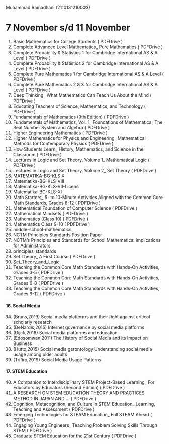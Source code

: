 Muhammad Ramadhani (2110131210003)

# 7 November s/d 11 November

1. Basic Mathematics for College Students ( PDFDrive )
2. Complete Advanced Level Mathematics_ Pure Mathematics ( PDFDrive )
3. Complete Probability & Statistics 1 for Cambridge International AS & A Level ( PDFDrive )
4. Complete Probability & Statistics 2 for Cambridge International AS & A Level ( PDFDrive )
5. Complete Pure Mathematics 1 for Cambridge International AS & A Level ( PDFDrive )
6. Complete Pure Mathematics 2 & 3 for Cambridge International AS & A Level ( PDFDrive )
7. Deep Thinking_ What Mathematics Can Teach Us About the Mind ( PDFDrive )
8. Educating Teachers of Science, Mathematics, and Technology  ( PDFDrive )
9. Fundamentals of Mathematics (9th Edition)   ( PDFDrive )
10. Fundamentals of Mathematics, Vol. 1_ Foundations of Mathematics_ The Real Number System and Algebra ( PDFDrive )
11. Higher Engineering Mathematics ( PDFDrive )
12. Higher Mathematics for Physics and Engineering_ Mathematical Methods for Contemporary Physics ( PDFDrive )
13. How Students Learn_ History, Mathematics, and Science in the Classroom   ( PDFDrive )
14. Lectures in Logic and Set Theory. Volume 1_ Mathematical Logic ( PDFDrive )
15. Lectures in Logic and Set Theory. Volume 2_ Set Theory ( PDFDrive )
16. MATEMATIKA-BG-KLS X
17. Matematika-BG-KLS-VIII
18. Matematika-BG-KLS-VII-Licensi
19. Matematika-BG-KLS-XI
20. Math Starters_ 5- to 10-Minute Activities Aligned with the Common Core Math Standards, Grades 6-12 ( PDFDrive )
21. Mathematical Foundation of Computer Science ( PDFDrive )
22. Mathematical Mindsets ( PDFDrive )
23. Mathematics (Class 10) ( PDFDrive )
24. Mathematics Class 9-10 ( PDFDrive )
25. middle-school-mathematics
26. NCTM Principles Standards Position Paper
27. NCTM’s Principles and Standards for School Mathematics: Implications for Administrators
28. principles_standards
29. Set Theory_ A First Course ( PDFDrive )
30. Set_Theory_and_Logic
31. Teaching the Common Core Math Standards with Hands-On Activities, Grades 3-5 ( PDFDrive )
32. Teaching the Common Core Math Standards with Hands-On Activities, Grades 6-8 ( PDFDrive )
33. Teaching the Common Core Math Standards with Hands-On Activities, Grades 9-12 ( PDFDrive )

#### 16. Social Media

34. (Bruns,2019) Social media platforms and their fight against critical scholarly research
35. (DeNardis,2015) Internet governance by social media platforms
36. (Dijck,2018) Social media platforms and education
37. (Edosomwan,2011) The History of Social Media and its Impact on Business
38. (Hutto,2015) Social media gerontology Understanding social media usage among older adults
39. (Trifiro,2019) Social Media Usage Patterns

#### 17. STEM Education

40. A Companion to Interdisciplinary STEM Project-Based Learning_ For Educators by Educators (Second Edition) ( PDFDrive )
41. A RESEARCH ON STEM EDUCATION THEORY AND PRACTICES METHOD IN JAPAN AND ... ( PDFDrive )
42. Cognition, Metacognition, and Culture in STEM Education_ Learning, Teaching and Assessment ( PDFDrive )
43. Emerging Technologies for STEAM Education_ Full STEAM Ahead ( PDFDrive )
44. Engaging Young Engineers_ Teaching Problem Solving Skills Through STEM ( PDFDrive )
45. Graduate STEM Education for the 21st Century ( PDFDrive )